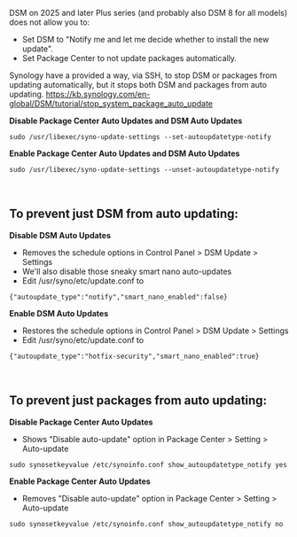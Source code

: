 DSM on 2025 and later Plus series (and probably also DSM 8 for all models) does not allow you to: 
- Set DSM to "Notify me and let me decide whether to install the new update".
- Set Package Center to not update packages automatically.

Synology have a provided a way, via SSH, to stop DSM or packages from updating automatically, but it stops both DSM and packages from auto updating.
https://kb.synology.com/en-global/DSM/tutorial/stop_system_package_auto_update

**Disable Package Center Auto Updates and DSM Auto Updates**
```
sudo /usr/libexec/syno-update-settings --set-autoupdatetype-notify
```

**Enable Package Center Auto Updates and DSM Auto Updates**
```
sudo /usr/libexec/syno-update-settings --unset-autoupdatetype-notify
```

<br>

## To prevent just DSM from auto updating:

**Disable DSM Auto Updates**
- Removes the schedule options in Control Panel > DSM Update > Settings
- We'll also disable those sneaky smart nano auto-updates
- Edit /usr/syno/etc/update.conf to <br>
```
{"autoupdate_type":"notify","smart_nano_enabled":false}
```

**Enable DSM Auto Updates**
- Restores the schedule options in Control Panel > DSM Update > Settings
- Edit /usr/syno/etc/update.conf to <br>
```
{"autoupdate_type":"hotfix-security","smart_nano_enabled":true}
```

<br>

## To prevent just packages from auto updating:

**Disable Package Center Auto Updates**
- Shows "Disable auto-update" option in Package Center > Setting > Auto-update
```
sudo synosetkeyvalue /etc/synoinfo.conf show_autoupdatetype_notify yes
```

**Enable Package Center Auto Updates**
- Removes "Disable auto-update" option in Package Center > Setting > Auto-update
```
sudo synosetkeyvalue /etc/synoinfo.conf show_autoupdatetype_notify no
```
